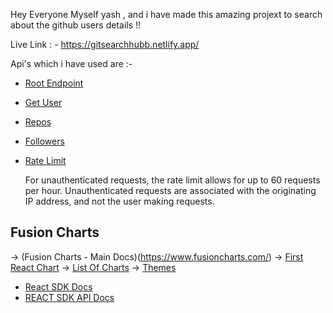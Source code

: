 Hey Everyone Myself yash , and i have made this amazing projext to search about the github users details !!


Live Link : - https://gitsearchhubb.netlify.app/

Api's which i have used are :-

- [Root Endpoint](https://api.github.com)
- [Get User](https://api.github.com/users/yxshrraj)
- [Repos](https://api.github.com/users/yxshrraj/repos?per_page=100)
- [Followers](https://api.github.com/users/yxshrraj/followers)
- [Rate Limit](https://api.github.com/rate_limit)

  For unauthenticated requests, the rate limit allows for up to 60 requests per hour. 
  Unauthenticated requests are associated with the originating IP address, and not the user making requests.

## Fusion Charts

-> (Fusion Charts - Main Docs)(https://www.fusioncharts.com/)
-> [First React Chart](https://www.fusioncharts.com/dev/getting-started/react/your-first-chart-using-react)
-> [List Of Charts](https://www.fusioncharts.com/dev/chart-guide/list-of-charts)
-> [Themes](https://www.fusioncharts.com/dev/themes/introduction-to-themes)



- [React SDK Docs](https://auth0.com/docs/libraries/auth0-react)
- [REACT SDK API Docs](https://auth0.github.io/auth0-react/)
